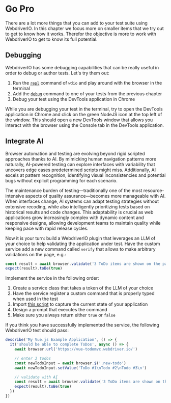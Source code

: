 Go Pro
======

There are a lot more things that you can add to your test suite using WebdriverIO. In this chapter we focus more on smaller items that we try out to get to know how it works. Therefor the objective is more to work with WebdriverIO to get to know its full potential.

## Debugging

WebdriverIO has some debugging capabilities that can be really useful in order to debug or author tests. Let's try them out:

1. Run the [`repl`](https://webdriver.io/docs/repl.html) command of `wdio` and play around with the browser in the terminal
2. Add the [`debug`](https://webdriver.io/docs/api/browser/debug.html) command to one of your tests from the previous chapter
3. Debug your test using the DevTools application in Chrome

While you are debugging your test in the terminal, try to open the DevTools application in Chrome and click on the green NodeJS icon at the top left of the window. This should open a new DevTools window that allows you interact with the browser using the Console tab in the DevTools application.

## Integrate AI

Browser automation and testing are evolving beyond rigid scripted approaches thanks to AI. By mimicking human navigation patterns more naturally, AI-powered testing can explore interfaces with variability that uncovers edge cases predetermined scripts might miss. Additionally, AI excels at pattern recognition, identifying visual inconsistencies and potential bugs without explicit programming for each scenario.

The maintenance burden of testing—traditionally one of the most resource-intensive aspects of quality assurance—becomes more manageable with AI. When interfaces change, AI systems can adapt testing strategies without extensive recoding, while also intelligently prioritizing tests based on historical results and code changes. This adaptability is crucial as web applications grow increasingly complex with dynamic content and responsive designs, allowing development teams to maintain quality while keeping pace with rapid release cycles.

Now it is your turn: build a WebdriverIO plugin that leverages an LLM of your choice to help validating the application under test. Have the custom service add a new command called `verify` that allows to make arbitrary validations on the page, e.g.:

```ts
const result = await browser.validate('3 ToDo items are shown on the page')
expect(result).toBe(true)
```

Implement the service in the following order:

1. Create a service class that takes a token of the LLM of your choice
2. Have the service register a custom command that is properly typed when used in the test
3. Import [this script](https://gist.github.com/christian-bromann/3d525e86c5dccec9e8171d3a795bc8b4) to capture the current state of your application
4. Design a prompt that executes the command
5. Make sure you always return either `true` or `false`

If you think you have successfully implemented the service, the following WebdriverIO test should pass:

```ts
describe('My Vue.js Example Application', () => {
  it('should be able to complete ToDos', async () => {
    await browser.url('https://vue-todomvc.webdriver.io/')

    // enter 3 todos
    const newTodoInput = await browser.$('.new-todo')
    await newTodoInput.setValue('ToDo #1\nTodo #2\nTodo #3\n')

    // validate with AI
    const result = await browser.validate('3 ToDo items are shown on the page')
    expect(result).toBe(true)
  })
})
```

